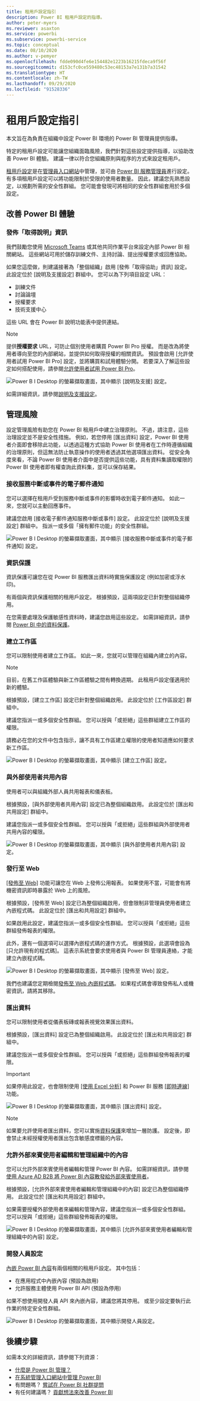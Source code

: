 ```yaml
---
title: 租用戶設定指引
description: Power BI 租用戶設定的指導。
author: peter-myers
ms.reviewer: asaxton
ms.service: powerbi
ms.subservice: powerbi-service
ms.topic: conceptual
ms.date: 08/10/2020
ms.author: v-pemyer
ms.openlocfilehash: fdde090d4fe6e154482e1223b16215fdeca9f56f
ms.sourcegitcommit: d153cfc0ce559480c53ec48153a7e131b7a31542
ms.translationtype: HT
ms.contentlocale: zh-TW
ms.lasthandoff: 09/29/2020
ms.locfileid: "91528336"
---
```

# <a name="tenant-settings-guidance"></a>租用戶設定指引

本文旨在為負責在組織中設定 Power BI 環境的 Power BI 管理員提供指導。

特定的租用戶設定可能讓您組織面臨風險，我們針對這些設定提供指導，以協助改善 Power BI 體驗。 建議一律以符合您組織原則與程序的方式來設定租用戶。

[租用戶設定](../admin/service-admin-portal.md#tenant-settings)是在[管理員入口網站](https://app.powerbi.com/admin-portal/tenantSettings)中管理，並可由 [Power BI 服務管理員](../admin/service-admin-administering-power-bi-in-your-organization.md#administrator-roles-related-to-power-bi)進行設定。 有多項租用戶設定可以將功能限制於受限的使用者數量。 因此，建議您先熟悉設定，以規劃所需的安全性群組。 您可能會發現可將相同的安全性群組套用於多個設定。

## <a name="improve-power-bi-experience"></a>改善 Power BI 體驗

### <a name="publish-get-help-information"></a>發佈「取得說明」資訊

我們鼓勵您使用 [Microsoft Teams](/microsoftteams) 或其他共同作業平台來設定內部 Power BI 相關網站。 這些網站可用於儲存訓練文件、主持討論、提出授權要求或回應協助。

如果您這麼做，則建議接著為「整個組織」啟用 [發佈「取得協助」資訊] 設定。 此設定位於 [說明及支援設定] 群組中。 您可以為下列項目設定 URL：

- 訓練文件
- 討論論壇
- 授權要求
- 技術支援中心

這些 URL 會在 Power BI 說明功能表中提供連結。

> [!NOTE]
> 提供**授權要求** URL，可防止個別使用者購買 Power BI Pro 授權。 而是改為將使用者導向至您的內部網站，並提供如何取得授權的相關資訊。 預設會啟用 [允許使用者試用 Power BI Pro] 設定，並將購買和試用體驗分開。 若要深入了解這些設定如何搭配使用，請參閱[允許使用者試用 Power BI Pro](../admin/service-admin-portal.md#allow-users-to-try-power-bi-pro)。
>
>

![Power B I Desktop 的螢幕擷取畫面，其中顯示 [說明及支援] 設定。](media/admin-tenant-settings/publish-get-help-information.png)

如需詳細資訊，請參閱[說明及支援設定](../admin/service-admin-portal.md#help-and-support-settings)。

## <a name="manage-risk"></a>管理風險
設定管理風險有助您在 Power BI 租用戶中建立治理原則。 不過，請注意，這些治理設定並不是安全性措施。 例如，若您停用 [匯出資料] 設定，Power BI 使用者介面即會移除此功能，以透過這種方式協助 Power BI 使用者在工作時遵循組織的治理原則，但這無法防止執意操作的使用者透過其他選項匯出資料。 從安全角度來看，不論 Power BI 使用者介面中是否提供這些功能，具有資料集讀取權限的 Power BI 使用者即有權查詢此資料集，並可以保存結果。
### <a name="receive-email-notification-service-outages-or-incidents"></a>接收服務中斷或事件的電子郵件通知

您可以選擇在租用戶受到服務中斷或事件的影響時收到電子郵件通知。 如此一來，您就可以主動回應事件。

建議您啟用 [接收電子郵件通知服務中斷或事件] 設定。 此設定位於 [說明及支援設定] 群組中。 指派一或多個「擁有郵件功能」的安全性群組。

![Power B I Desktop 的螢幕擷取畫面，其中顯示 [接收服務中斷或事件的電子郵件通知] 設定。](media/admin-tenant-settings/receive-email-notifications-for-service-outages-or-incidents.png)

### <a name="information-protection"></a>資訊保護

資訊保護可讓您在從 Power BI 服務匯出資料時實施保護設定 (例如加密或浮水印)。

有兩個與資訊保護相關的租用戶設定。 根據預設，這兩項設定已針對整個組織停用。

在您需要處理及保護敏感性資料時，建議您啟用這些設定。 如需詳細資訊，請參閱 [Power BI 中的資料保護](../admin/service-security-data-protection-overview.md)。

### <a name="create-workspaces"></a>建立工作區

您可以限制使用者建立工作區。 如此一來，您就可以管理在組織內建立的內容。

> [!NOTE]
> 目前，在舊工作區體驗與新工作區體驗之間有轉換週期。 此租用戶設定僅適用於新的體驗。

根據預設，[建立工作區] 設定已針對整個組織啟用。 此設定位於 [工作區設定] 群組中。

建議您指派一或多個安全性群組。 您可以授與「或拒絕」這些群組建立工作區的權限。

請務必在您的文件中包含指示，讓不具有工作區建立權限的使用者知道應如何要求新工作區。

![Power B I Desktop 的螢幕擷取畫面，其中顯示 [建立工作區] 設定。](media/admin-tenant-settings/create-workspaces.png)

### <a name="share-content-with-external-users"></a>與外部使用者共用內容

使用者可以與組織外部人員共用報表和儀表板。

根據預設，[與外部使用者共用內容] 設定已為整個組織啟用。 此設定位於 [匯出和共用設定] 群組中。

建議您指派一或多個安全性群組。 您可以授與「或拒絕」這些群組與外部使用者共用內容的權限。

![Power B I Desktop 的螢幕擷取畫面，其中顯示 [與外部使用者共用內容] 設定。](media/admin-tenant-settings/share-content-with-external-users.png)

### <a name="publish-to-web"></a>發行至 Web

[[發佈至 Web]](../collaborate-share/service-publish-to-web.md) 功能可讓您在 Web 上發佈公用報表。 如果使用不當，可能會有將機密資訊即時暴露於 Web 上的風險。

根據預設，[發佈至 Web] 設定已為整個組織啟用，但會限制非管理員使用者建立內嵌程式碼。 此設定位於 [匯出和共用設定] 群組中。

如果啟用此設定，建議您指派一或多個安全性群組。 您可以授與「或拒絕」這些群組發佈報表的權限。

此外，還有一個選項可以選擇內嵌程式碼的運作方式。 根據預設，此選項會設為 [只允許現有的程式碼]。 這表示系統會要求使用者與 Power BI 管理員連絡，才能建立內嵌程式碼。

![Power B I Desktop 的螢幕擷取畫面，其中顯示 [發佈至 Web] 設定。](media/admin-tenant-settings/publish-to-web.png)

我們也建議您定期檢閱[發佈至 Web 內嵌程式碼](https://app.powerbi.com/admin-portal/embedCodes)。 如果程式碼會導致發佈私人或機密資訊，請將其移除。

### <a name="export-data"></a>匯出資料

您可以限制使用者從儀表板磚或報表視覺效果匯出資料。

根據預設，[匯出資料] 設定已為整個組織啟用。 此設定位於 [匯出和共用設定] 群組中。

建議您指派一或多個安全性群組。 您可以授與「或拒絕」這些群組發佈報表的權限。

> [!IMPORTANT]
> 如果停用此設定，也會限制使用 [[使用 Excel 分析]](../collaborate-share/service-analyze-in-excel.md) 和 Power BI 服務 [[即時連線]](../connect-data/desktop-report-lifecycle-datasets.md#using-a-power-bi-service-live-connection-for-report-lifecycle-management) 功能。

![Power B I Desktop 的螢幕擷取畫面，其中顯示 [匯出資料] 設定。](media/admin-tenant-settings/export-data.png)

> [!NOTE]
> 如果要允許使用者匯出資料，您可以實施[資料保護](../admin/service-security-data-protection-overview.md)來增加一層防護。 設定後，即會禁止未經授權使用者匯出包含敏感度標籤的內容。

### <a name="allow-external-guest-users-to-edit-and-manage-content-in-the-organization"></a>允許外部來賓使用者編輯和管理組織中的內容

您可以允許外部來賓使用者編輯和管理 Power BI 內容。 如需詳細資訊，請參閱[使用 Azure AD B2B 將 Power BI 內容散發給外部來賓使用者](../admin/service-admin-azure-ad-b2b.md)。

根據預設，[允許外部來賓使用者編輯和管理組織中的內容] 設定已為整個組織停用。 此設定位於 [匯出和共用設定] 群組中。

如果需要授權外部使用者來編輯和管理內容，建議您指派一或多個安全性群組。 您可以授與「或拒絕」這些群組發佈報表的權限。

![Power B I Desktop 的螢幕擷取畫面，其中顯示 [允許外部來賓使用者編輯和管理組織中的內容] 設定。](media/admin-tenant-settings/allow-external-guest-users.png)

### <a name="developer-settings"></a>開發人員設定

[內嵌 Power BI 內容](../developer/embedded/embedding.md)有兩個相關的租用戶設定。 其中包括：

- 在應用程式中內嵌內容 (預設為啟用)
- 允許服務主體使用 Power BI API (預設為停用)

如果不想使用開發人員 API 來內嵌內容，建議您將其停用。 或至少設定要執行此作業的特定安全性群組。

![Power B I Desktop 的螢幕擷取畫面，其中顯示開發人員設定。](media/admin-tenant-settings/developer-settings.png)

## <a name="next-steps"></a>後續步驟

如需本文的詳細資訊，請參閱下列資源：

- [什麼是 Power BI 管理？](../admin/service-admin-administering-power-bi-in-your-organization.md)
- [在系統管理入口網站中管理 Power BI](../admin/service-admin-portal.md)
- 有問題嗎？ [嘗試在 Power BI 社群提問](https://community.powerbi.com/)
- 有任何建議嗎？ [貢獻想法來改善 Power BI](https://ideas.powerbi.com)